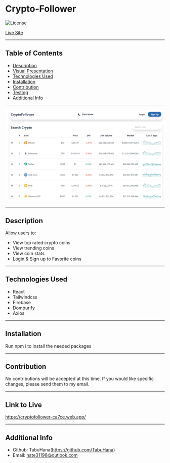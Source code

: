 # Crypto-Follower

  ![License](https://img.shields.io/badge/License-Apache_2.0-blue.svg)
  
  [Live Site](https://cryptofollower-ca7ce.web.app/)

  ***
  ## Table of Contents
  - [Description](#description)
  - [Visual Presentation](#visual-presentation)
  - [Technologies Used](#technologies-used)
  - [Installation](#installation)
  - [Contribution](#contribution)
  - [Testing](#testing)
  - [Additional Info](#additional-info)

  ***
  ![VisualPresentation](public/cryptofollower.png)
  
  ***
  ## Description
  Allow users to:
  - View top rated crypto coins
  - View trending coins
  - View coin stats
  - Login & Sign up to Favorite coins

  ***
  ## Technologies Used
  - React
  - Tailwindcss
  - Firebase
  - Dompurify
  - Axios
  
  ***
  ## Installation
  Run npm i to install the needed packages

  ***
  ## Contribution
  No contributions will be accepted at this time. If you would like specific changes, please send them to my email.

  ***
  ## Link to Live
  https://cryptofollower-ca7ce.web.app/

  ***
  ## Additional Info
  - Github: TabuHana(https://github.com/TabuHana)
  - Email: nate31196@outlook.com
